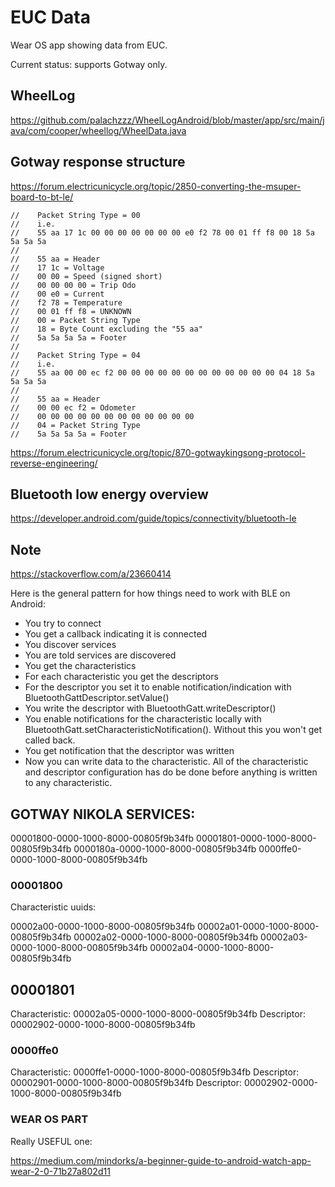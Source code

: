 # EUC Data

Wear OS app showing data from EUC.

Current status: supports Gotway only.


## WheelLog 

https://github.com/palachzzz/WheelLogAndroid/blob/master/app/src/main/java/com/cooper/wheellog/WheelData.java

## Gotway response structure

https://forum.electricunicycle.org/topic/2850-converting-the-msuper-board-to-bt-le/

```
//    Packet String Type = 00
//    i.e.
//    55 aa 17 1c 00 00 00 00 00 00 00 e0 f2 78 00 01 ff f8 00 18 5a 5a 5a 5a
//
//    55 aa = Header
//    17 1c = Voltage
//    00 00 = Speed (signed short)
//    00 00 00 00 = Trip Odo
//    00 e0 = Current
//    f2 78 = Temperature
//    00 01 ff f8 = UNKNOWN
//    00 = Packet String Type
//    18 = Byte Count excluding the "55 aa"
//    5a 5a 5a 5a = Footer
//
//    Packet String Type = 04
//    i.e.
//    55 aa 00 00 ec f2 00 00 00 00 00 00 00 00 00 00 00 00 04 18 5a 5a 5a 5a
//
//    55 aa = Header
//    00 00 ec f2 = Odometer
//    00 00 00 00 00 00 00 00 00 00 00 00
//    04 = Packet String Type
//    5a 5a 5a 5a = Footer
```

https://forum.electricunicycle.org/topic/870-gotwaykingsong-protocol-reverse-engineering/


## Bluetooth low energy overview

https://developer.android.com/guide/topics/connectivity/bluetooth-le


## Note

https://stackoverflow.com/a/23660414

Here is the general pattern for how things need to work with BLE on Android:

- You try to connect
- You get a callback indicating it is connected
- You discover services
- You are told services are discovered
- You get the characteristics
- For each characteristic you get the descriptors
- For the descriptor you set it to enable notification/indication with BluetoothGattDescriptor.setValue()
- You write the descriptor with BluetoothGatt.writeDescriptor()
- You enable notifications for the characteristic locally with BluetoothGatt.setCharacteristicNotification(). Without this you won't get called back.
- You get notification that the descriptor was written
- Now you can write data to the characteristic. All of the characteristic and descriptor configuration has do be done before anything is written to any characteristic.


## GOTWAY NIKOLA SERVICES: 

00001800-0000-1000-8000-00805f9b34fb
00001801-0000-1000-8000-00805f9b34fb
0000180a-0000-1000-8000-00805f9b34fb
0000ffe0-0000-1000-8000-00805f9b34fb


### 00001800

Characteristic uuids:

00002a00-0000-1000-8000-00805f9b34fb
00002a01-0000-1000-8000-00805f9b34fb
00002a02-0000-1000-8000-00805f9b34fb
00002a03-0000-1000-8000-00805f9b34fb
00002a04-0000-1000-8000-00805f9b34fb


## 00001801

Characteristic: 00002a05-0000-1000-8000-00805f9b34fb
Descriptor: 00002902-0000-1000-8000-00805f9b34fb


### 0000ffe0

Characteristic: 0000ffe1-0000-1000-8000-00805f9b34fb
Descriptor: 00002901-0000-1000-8000-00805f9b34fb
Descriptor: 00002902-0000-1000-8000-00805f9b34fb


### WEAR OS PART

Really USEFUL one:

https://medium.com/mindorks/a-beginner-guide-to-android-watch-app-wear-2-0-71b27a802d11